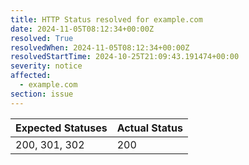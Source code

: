```yaml
---
title: HTTP Status resolved for example.com
date: 2024-11-05T08:12:34+00:00Z
resolved: True
resolvedWhen: 2024-11-05T08:12:34+00:00Z
resolvedStartTime: 2024-10-25T21:09:43.191474+00:00
severity: notice
affected:
  - example.com
section: issue
---
```


| Expected Statuses | Actual Status  |
|-------------------|----------------|
| 200, 301, 302 | 200 |
